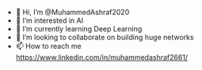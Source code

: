 - 👋 Hi, I’m @MuhammedAshraf2020
- 👀 I’m interested in AI
- 🌱 I’m currently learning Deep Learning
- 💞️ I’m looking to collaborate on building huge networks
- 📫 How to reach me https://www.linkedin.com/in/muhammedashraf2661/

<!---
MuhammedAshraf2020/MuhammedAshraf2020 is a ✨ special ✨ repository because its `README.md` (this file) appears on your GitHub profile.
You can click the Preview link to take a look at your changes.
--->
